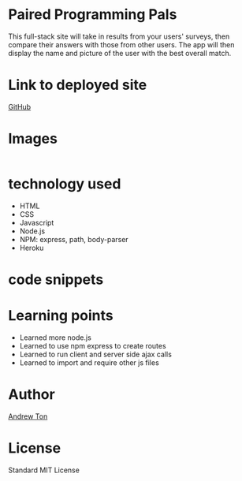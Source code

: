 # Paired Programming Pals


<!-- Put a description of what the project is -->
This full-stack site will take in results from your users' surveys, then compare their answers with those from other users. The app will then display the name and picture of the user with the best overall match.

# Link to deployed site
[GitHub](https://github.com/atton88/paired-programming-pals)

# Images
![]()

# technology used
- HTML
- CSS
- Javascript
- Node.js
- NPM: express, path, body-parser
- Heroku

# code snippets



# Learning points
<!-- Learning points where you would write what you thought was helpful -->
- Learned more node.js
- Learned to use npm express to create routes
- Learned to run client and server side ajax calls
- Learned to import and require other js files

# Author 
<!-- make a link to the deployed site and have your name as the link -->
[Andrew Ton](https://github.com/atton88)

# License
Standard MIT License
